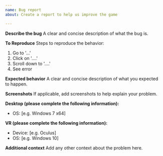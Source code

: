 ```yaml
---
name: Bug report
about: Create a report to help us improve the game

---
```


**Describe the bug**
A clear and concise description of what the bug is.

**To Reproduce**
Steps to reproduce the behavior:
1. Go to '...'
2. Click on '....'
3. Scroll down to '....'
4. See error

**Expected behavior**
A clear and concise description of what you expected to happen.

**Screenshots**
If applicable, add screenshots to help explain your problem.

**Desktop (please complete the following information):**
 - OS: [e.g. Windows 7 x64]

**VR (please complete the following information):**
 - Device: [e.g. Oculus]
 - OS: [e.g. Windows 10]

**Additional context**
Add any other context about the problem here.
